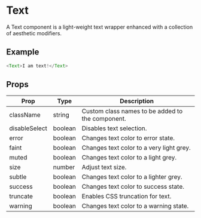 # Text

A Text component is a light-weight text wrapper enhanced with a collection of aesthetic modifiers.

## Example

```js
<Text>I am text!</Text>
```


## Props

| Prop | Type | Description |
| --- | --- | --- |
| className | string | Custom class names to be added to the component. |
| disableSelect | boolean | Disables text selection. |
| error | boolean | Changes text color to error state. |
| faint | boolean | Changes text color to a very light grey. |
| muted | boolean  | Changes text color to a light grey. |
| size | number | Adjust text size. |
| subtle | boolean | Changes text color to a lighter grey. |
| success | boolean | Changes text color to success state. |
| truncate | boolean | Enables CSS truncation for text. |
| warning | boolean | Changes text color to a warning state. |
